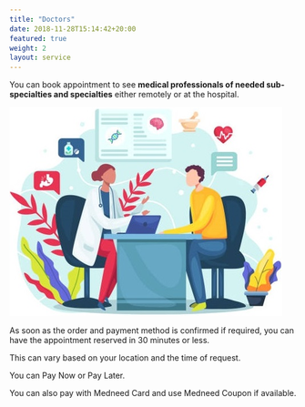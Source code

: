 ```yaml
---
title: "Doctors"
date: 2018-11-28T15:14:42+20:00  
featured: true
weight: 2
layout: service
---
```


You can book appointment to see **medical professionals of needed sub-specialties and specialties** either remotely or at the hospital.

![Hospital/Specialist](/images/illustrations/patient.jpg)

As soon as the order and payment method is confirmed if required, you can have the appointment reserved in 30 minutes or less. 

This can vary based on your location and the time of request. 

You can Pay Now or Pay Later.

You can also pay with Medneed Card and use Medneed Coupon if available.




